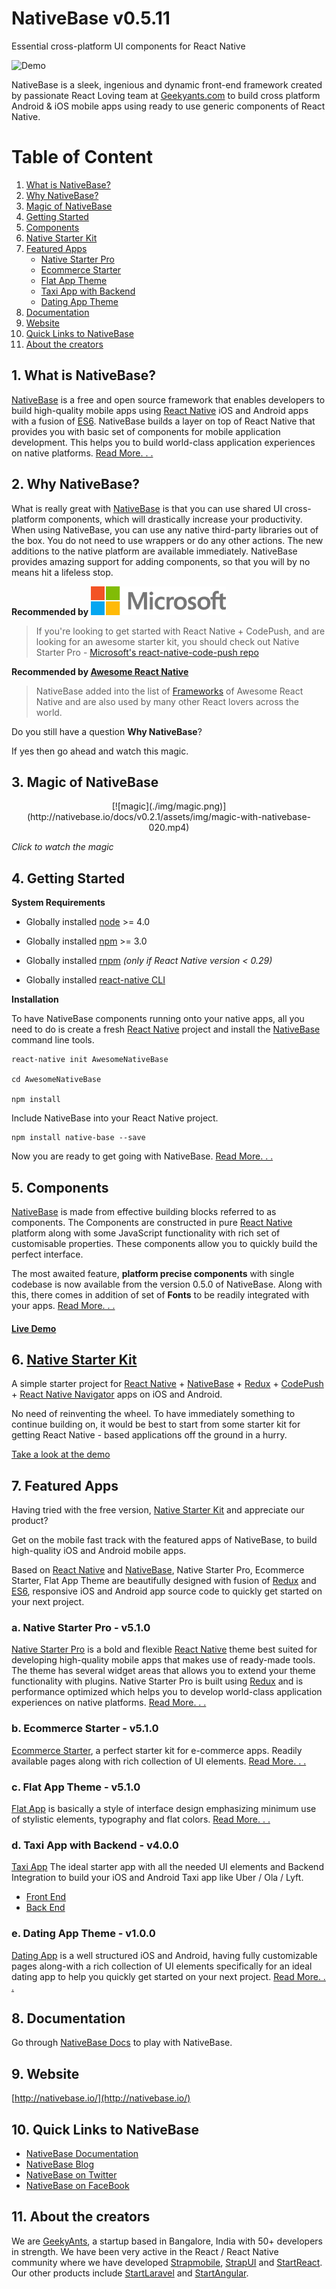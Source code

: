 # NativeBase v0.5.11
Essential cross-platform UI components for React Native


![Demo](https://github.com/GeekyAnts/NativeBase-KitchenSink/raw/master/Screenshots/iOS/demo.gif)

NativeBase is a sleek, ingenious and dynamic front-end framework created by passionate React Loving team at [Geekyants.com](http://geekyants.com/) to build cross platform Android & iOS mobile apps using ready to use generic components of React Native.


# Table of Content

1. [What is NativeBase?](#1-what-is-nativebase)
2. [Why NativeBase?](#2-why-nativebase)
3. [Magic of NativeBase](#3-magic-of-nativebase)
4. [Getting Started](#4-getting-started)
5. [Components](#5-components)
6. [Native Starter Kit](#6-native-starter-kit)
7. [Featured Apps](#7-featured-apps)
	- [Native Starter Pro](#a-native-starter-pro---v510)
	- [Ecommerce Starter](#b-ecommerce-starter---v510)
	- [Flat App Theme](#c-flat-app-theme---v510)
	- [Taxi App with Backend](#d-taxi-app-with-backend---v400)
	- [Dating App Theme](#e-dating-app-theme---v100)
8. [Documentation](#8-documentation)
9. [Website](#9-website)
10. [Quick Links to NativeBase](#10-quick-links-to-nativebase)
11. [About the creators](#11-about-the-creators)



## 1. What is NativeBase?
[NativeBase](http://nativebase.io/) is a free and open source framework that enables developers to build high-quality mobile apps using [React Native](https://github.com/facebook/react-native) iOS and Android apps with a fusion of [ES6](http://es6-features.org/#Constants). NativeBase builds a layer on top of React Native that provides you with basic set of components for mobile application development. This helps you to build world-class application experiences on native platforms. [Read More. . .](http://nativebase.io/documentation)



## 2. Why NativeBase?
What is really great with [NativeBase](http://nativebase.io/) is that you can use shared UI cross-platform components, which will drastically increase your productivity. When using NativeBase, you can use any native third-party libraries out of the box. You do not need to use wrappers or do any other actions. The new additions to the native platform are available immediately. NativeBase provides amazing support for adding components, so that you will by no means hit a lifeless stop. 

**Recommended by** ![Microsoft](/img/microsoft-logo.png)
> If you're looking to get started with React Native + CodePush, and are looking for an awesome starter kit, you should check out Native Starter Pro - [Microsoft's react-native-code-push repo](https://github.com/Microsoft/react-native-code-push#example-apps--starters)

**Recommended by [Awesome React Native](https://github.com/jondot/awesome-react-native)**
>NativeBase added into the list of [Frameworks](https://github.com/jondot/awesome-react-native#frameworks) of Awesome React Native and are also used by many other React lovers across the world.

Do you still have a question **Why NativeBase**?

If yes then go ahead and watch this magic.



## 3. Magic of NativeBase
<center>[![magic](./img/magic.png)](http://nativebase.io/docs/v0.2.1/assets/img/magic-with-nativebase-020.mp4)</center>

<i>Click to watch the magic</i>



## 4. Getting Started

**System Requirements**

* Globally installed [node](https://nodejs.org/en/) >= 4.0

* Globally installed [npm](https://www.npmjs.org/) >= 3.0

* Globally installed [rnpm](https://github.com/rnpm/rnpm) *(only if React Native version < 0.29)*

* Globally installed [react-native CLI](https://facebook.github.io/react-native/docs/getting-started.html)


**Installation**

To have NativeBase components running onto your native apps, all you need to do is create a fresh [React Native](https://github.com/facebook/react-native) project and install the [NativeBase](http://nativebase.io/) command line tools.

```
react-native init AwesomeNativeBase

cd AwesomeNativeBase

npm install
```

Include NativeBase into your React Native project.
```
npm install native-base --save
```

Now you are ready to get going with NativeBase. [Read More. . .](http://nativebase.io/documentation)




## 5. Components

[NativeBase](http://nativebase.io/) is made from effective building blocks referred to as components. The Components are constructed in pure [React Native](https://github.com/facebook/react-native) platform along with some JavaScript functionality with rich set of customisable properties. These components allow you to quickly build the perfect interface. 

The most awaited feature, **platform precise components** with single codebase is now available from the version 0.5.0 of NativeBase. Along with this, there comes in addition of set of **Fonts** to be readily integrated with your apps. [Read More. . .](http://nativebase.io/documentation)

#### [**Live Demo**](http://nativebase.io/components)




## 6. [Native Starter Kit](https://github.com/start-react/native-starter-kit)

A simple starter project for [React Native](https://github.com/facebook/react-native) + [NativeBase](http://nativebase.io/) + [Redux](http://redux.js.org/) + [CodePush](https://github.com/Microsoft/react-native-code-push) + [React Native Navigator](https://facebook.github.io/react-native/docs/navigator.html) apps on iOS and Android.

No need of reinventing the wheel. To have immediately something to continue building on, it would be best to start from some starter kit for getting React Native - based applications off the ground in a hurry.

[Take a look at the demo](https://github.com/start-react/native-starter-kit#screens)



## 7. Featured Apps

Having tried with the free version, [Native Starter Kit](https://github.com/start-react/native-starter-kit) and appreciate our product?

Get on the mobile fast track with the featured apps of NativeBase, to build high-quality iOS and Android mobile apps. 

Based on [React Native](https://facebook.github.io/react-native/) and [NativeBase](http://nativebase.io/docs/v0.5.7/), Native Starter Pro, Ecommerce Starter, Flat App Theme are beautifully designed with fusion of [Redux](https://github.com/reactjs/react-redux) and [ES6](http://es6-features.org/#Constants), responsive iOS and Android app source code to quickly get started on your next project. 


### a. Native Starter Pro - v5.1.0

[Native Starter Pro](https://strapmobile.com/native-starter-pro/) is a bold and flexible [React Native](https://facebook.github.io/react-native/) theme best suited for developing high-quality mobile apps that makes use of ready-made tools. The theme has several widget areas that allows you to extend your theme functionality with plugins. Native Starter Pro is built using [Redux](https://github.com/reactjs/react-redux) and is performance optimized which helps you to develop world-class application experiences on native platforms. [Read More. . .](http://strapmobile.com/docs/native-starter-pro/v5.0.0)


### b. Ecommerce Starter - v5.1.0

[Ecommerce Starter](https://strapmobile.com/react-native-e-commerce-starter/), a perfect starter kit for e-commerce apps. Readily available pages along with rich collection of UI elements. [Read More. . .](http://strapmobile.com/docs/react-native-ecommerce-starter/v5.0.0)


### c. Flat App Theme - v5.1.0

[Flat App](https://strapmobile.com/react-native-flat-app-theme/) is basically a style of interface design emphasizing minimum use of stylistic elements, typography and flat colors. [Read More. . .](http://strapmobile.com/docs/react-native-flat-app-theme/v4.0.0)


### d. Taxi App with Backend - v4.0.0

[Taxi App](https://strapmobile.com/react-native-uber-like-app-backend/)
The ideal starter app with all the needed UI elements and Backend Integration to build your iOS and Android Taxi app like Uber / Ola / Lyft.

*	[Front End](https://strapmobile.com/docs/react-native-taxi-app-theme/v4.0.0)
*	[Back End](https://strapmobile.com/docs/react-native-uber-like-app-backend/v4.0.0/)


### e. Dating App Theme - v1.0.0

[Dating App](https://strapmobile.com/react-native-dating-app-theme/) is a well structured iOS and Android, having fully customizable pages along-with a rich collection of UI elements specifically for an ideal dating app to help you quickly get started on your next project. [Read More. . .](https://strapmobile.com/docs/react-native-dating-app-theme/v1.0.0/)



## 8. Documentation

Go through [NativeBase Docs](http://nativebase.io/documentation) to play with NativeBase.



## 9. Website
[http://nativebase.io/](http://nativebase.io/)



## 10. Quick Links to NativeBase

*	[NativeBase Documentation](http://nativebase.io/documentation)
*	[NativeBase Blog](https://medium.com/nativebase-io-blog)
*	[NativeBase on Twitter](https://twitter.com/NativeBaseIO)
*	[NativeBase on FaceBook](https://www.facebook.com/nativebaseio/)


## 11. About the creators

We are [GeekyAnts](http://geekyants.com/), a startup based in Bangalore, India with 50+ developers in strength. We have been very active in the React / React Native community where we have developed [Strapmobile](https://strapmobile.com/), [StrapUI](https://www.strapui.com/) and [StartReact](http://startreact.com/). Our other products include [StartLaravel](http://startlaravel.com/) and [StartAngular](http://startangular.com/).

